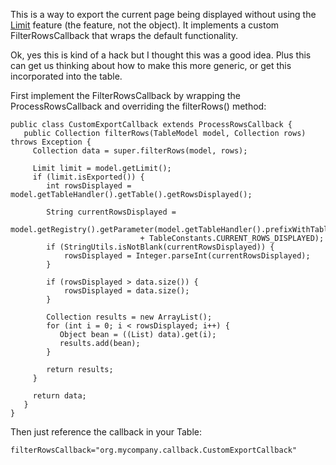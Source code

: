 This is a way to export the current page being displayed without using the [Limit](Limit.md) feature (the feature, not the object). It implements a custom FilterRowsCallback that wraps the default functionality.

Ok, yes this is kind of a hack but I thought this was a good idea. Plus this can get us thinking about how to make this more generic, or get this incorporated into the table.


First implement the FilterRowsCallback by wrapping the ProcessRowsCallback and overriding the filterRows() method:

```
public class CustomExportCallback extends ProcessRowsCallback {
   public Collection filterRows(TableModel model, Collection rows) throws Exception {
     Collection data = super.filterRows(model, rows);
        
     Limit limit = model.getLimit();
     if (limit.isExported()) {
        int rowsDisplayed = model.getTableHandler().getTable().getRowsDisplayed();
            
        String currentRowsDisplayed =  
                             model.getRegistry().getParameter(model.getTableHandler().prefixWithTableId() 
                             + TableConstants.CURRENT_ROWS_DISPLAYED);
        if (StringUtils.isNotBlank(currentRowsDisplayed)) {
            rowsDisplayed = Integer.parseInt(currentRowsDisplayed);
        }
            
        if (rowsDisplayed > data.size()) {
            rowsDisplayed = data.size();
        }

        Collection results = new ArrayList();
        for (int i = 0; i < rowsDisplayed; i++) {
           Object bean = ((List) data).get(i);
           results.add(bean);
        }
        
        return results;
     }
        
     return data;
   }
}
```

Then just reference the callback in your Table:
```
filterRowsCallback="org.mycompany.callback.CustomExportCallback"
```

